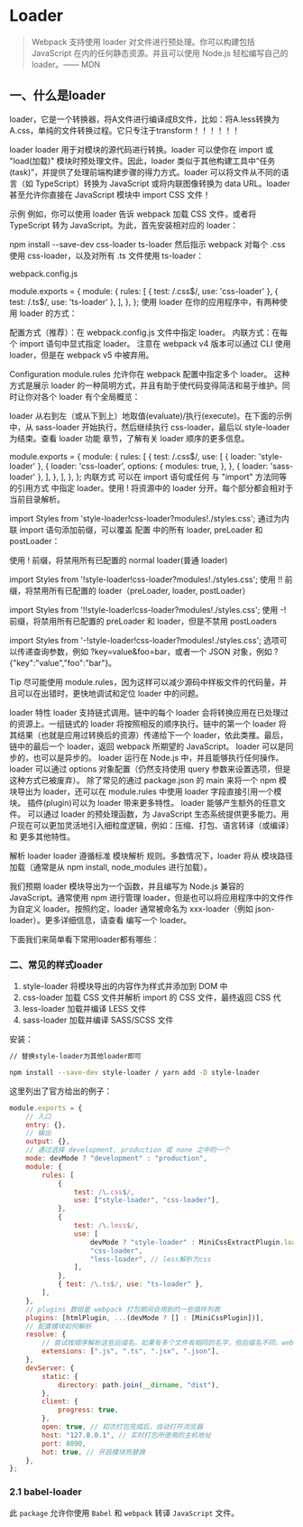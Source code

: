 # Loader

> Webpack 支持使用 loader 对文件进行预处理。你可以构建包括 JavaScript 在内的任何静态资源。并且可以使用 Node.js 轻松编写自己的 loader。—— MDN

## 一、什么是loader

loader，它是一个转换器，将A文件进行编译成B文件，比如：将A.less转换为A.css，单纯的文件转换过程。它只专注于transform！！！！！！

loader
loader 用于对模块的源代码进行转换。loader 可以使你在 import 或 "load(加载)" 模块时预处理文件。因此，loader 类似于其他构建工具中“任务(task)”，并提供了处理前端构建步骤的得力方式。loader 可以将文件从不同的语言（如 TypeScript）转换为 JavaScript 或将内联图像转换为 data URL。loader 甚至允许你直接在 JavaScript 模块中 import CSS 文件！

示例
例如，你可以使用 loader 告诉 webpack 加载 CSS 文件，或者将 TypeScript 转为 JavaScript。为此，首先安装相对应的 loader：

npm install --save-dev css-loader ts-loader
然后指示 webpack 对每个 .css 使用 css-loader，以及对所有 .ts 文件使用 ts-loader：

webpack.config.js

module.exports = {
  module: {
    rules: [
      { test: /\.css$/, use: 'css-loader' },
      { test: /\.ts$/, use: 'ts-loader' },
    ],
  },
};
使用 loader
在你的应用程序中，有两种使用 loader 的方式：

配置方式（推荐）：在 webpack.config.js 文件中指定 loader。
内联方式：在每个 import 语句中显式指定 loader。
注意在 webpack v4 版本可以通过 CLI 使用 loader，但是在 webpack v5 中被弃用。

Configuration
module.rules 允许你在 webpack 配置中指定多个 loader。 这种方式是展示 loader 的一种简明方式，并且有助于使代码变得简洁和易于维护。同时让你对各个 loader 有个全局概览：

loader 从右到左（或从下到上）地取值(evaluate)/执行(execute)。在下面的示例中，从 sass-loader 开始执行，然后继续执行 css-loader，最后以 style-loader 为结束。查看 loader 功能 章节，了解有关 loader 顺序的更多信息。

module.exports = {
  module: {
    rules: [
      {
        test: /\.css$/,
        use: [
          { loader: 'style-loader' },
          {
            loader: 'css-loader',
            options: {
              modules: true,
            },
          },
          { loader: 'sass-loader' },
        ],
      },
    ],
  },
};
内联方式
可以在 import 语句或任何 与 "import" 方法同等的引用方式 中指定 loader。使用 ! 将资源中的 loader 分开。每个部分都会相对于当前目录解析。

import Styles from 'style-loader!css-loader?modules!./styles.css';
通过为内联 import 语句添加前缀，可以覆盖 配置 中的所有 loader, preLoader 和 postLoader：

使用 ! 前缀，将禁用所有已配置的 normal loader(普通 loader)

import Styles from '!style-loader!css-loader?modules!./styles.css';
使用 !! 前缀，将禁用所有已配置的 loader（preLoader, loader, postLoader）

import Styles from '!!style-loader!css-loader?modules!./styles.css';
使用 -! 前缀，将禁用所有已配置的 preLoader 和 loader，但是不禁用 postLoaders

import Styles from '-!style-loader!css-loader?modules!./styles.css';
选项可以传递查询参数，例如 ?key=value&foo=bar，或者一个 JSON 对象，例如 ?{"key":"value","foo":"bar"}。

Tip
尽可能使用 module.rules，因为这样可以减少源码中样板文件的代码量，并且可以在出错时，更快地调试和定位 loader 中的问题。

loader 特性
loader 支持链式调用。链中的每个 loader 会将转换应用在已处理过的资源上。一组链式的 loader 将按照相反的顺序执行。链中的第一个 loader 将其结果（也就是应用过转换后的资源）传递给下一个 loader，依此类推。最后，链中的最后一个 loader，返回 webpack 所期望的 JavaScript。
loader 可以是同步的，也可以是异步的。
loader 运行在 Node.js 中，并且能够执行任何操作。
loader 可以通过 options 对象配置（仍然支持使用 query 参数来设置选项，但是这种方式已被废弃）。
除了常见的通过 package.json 的 main 来将一个 npm 模块导出为 loader，还可以在 module.rules 中使用 loader 字段直接引用一个模块。
插件(plugin)可以为 loader 带来更多特性。
loader 能够产生额外的任意文件。
可以通过 loader 的预处理函数，为 JavaScript 生态系统提供更多能力。用户现在可以更加灵活地引入细粒度逻辑，例如：压缩、打包、语言转译（或编译）和 更多其他特性。

解析 loader
loader 遵循标准 模块解析 规则。多数情况下，loader 将从 模块路径 加载（通常是从 npm install, node_modules 进行加载）。

我们预期 loader 模块导出为一个函数，并且编写为 Node.js 兼容的 JavaScript。通常使用 npm 进行管理 loader，但是也可以将应用程序中的文件作为自定义 loader。按照约定，loader 通常被命名为 xxx-loader（例如 json-loader）。更多详细信息，请查看 编写一个 loader。




下面我们来简单看下常用loader都有哪些：



### 二、常见的样式loader

1. style-loader 将模块导出的内容作为样式并添加到 DOM 中
2. css-loader 加载 CSS 文件并解析 import 的 CSS 文件，最终返回 CSS 代
3. less-loader 加载并编译 LESS 文件
4. sass-loader 加载并编译 SASS/SCSS 文件

安装：

```bash
// 替换style-loader为其他loader即可

npm install --save-dev style-loader / yarn add -D style-loader
```

这里列出了官方给出的例子：

```js
module.exports = {
    // 入口
    entry: {},
    // 输出
    output: {},
    // 通过选择 development, production 或 none 之中的一个
    mode: devMode ? "development" : "production",
    module: {
        rules: [
            {
                test: /\.css$/,
                use: ["style-loader", "css-loader"],
            },
            {
                test: /\.less$/,
                use: [
                    devMode ? "style-loader" : MiniCssExtractPlugin.loader,
                    "css-loader",
                    "less-loader", // less解析为css
                ],
            },
            { test: /\.ts$/, use: "ts-loader" },
        ],
    },
    // plugins 数组是 webpack 打包期间会用到的一些插件列表
    plugins: [htmlPlugin, ...(devMode ? [] : [MiniCssPlugin])],
    // 配置模块如何解析
    resolve: {
        // 尝试按顺序解析这些后缀名。如果有多个文件有相同的名字，但后缀名不同，webpack 会解析列在数组首位的后缀的文件 并跳过其余的后缀。
        extensions: [".js", ".ts", ".jsx", ".json"],
    },
    devServer: {
        static: {
            directory: path.join(__dirname, "dist"),
        },
        client: {
            progress: true,
        },
        open: true, // 初次打包完成后，自动打开浏览器
        host: "127.0.0.1", // 实时打包所使用的主机地址
        port: 8090,
        hot: true, // 开启模块热替换
    },
};
```





### 2.1 babel-loader 

此 `package` 允许你使用 `Babel` 和 `webpack` 转译 `JavaScript` 文件。